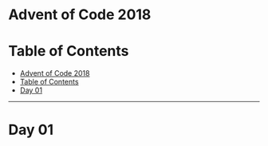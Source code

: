 Advent of Code 2018
===================

Table of Contents
=================

 - [Advent of Code 2018](£advent-of-code-2018)
 - [Table of Contents](#table-of-contents)
 - [Day 01](#day-01)

---

Day 01
======


